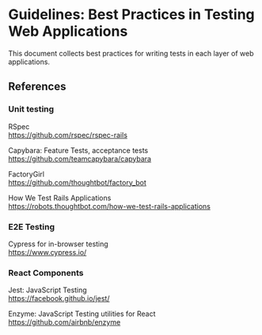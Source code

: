 # Guidelines: Best Practices in Testing Web Applications

This document collects best practices for writing tests in each layer of web applications.

## References

### Unit testing

RSpec  
https://github.com/rspec/rspec-rails

Capybara: Feature Tests, acceptance tests  
https://github.com/teamcapybara/capybara

FactoryGirl  
https://github.com/thoughtbot/factory_bot

How We Test Rails Applications  
https://robots.thoughtbot.com/how-we-test-rails-applications

### E2E Testing

Cypress for in-browser testing  
https://www.cypress.io/

### React Components

Jest: JavaScript Testing  
https://facebook.github.io/jest/

Enzyme: JavaScript Testing utilities for React  
https://github.com/airbnb/enzyme
